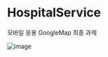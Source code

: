 # HospitalService
모바일 응용 GoogleMap 최종 과제

![image](https://user-images.githubusercontent.com/97500298/211027066-3ac102e6-8ea8-4f1f-acd9-6b0486dacfb1.png)
